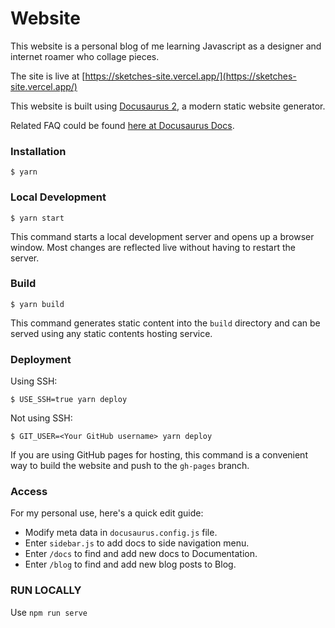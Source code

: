 # Website

This website is a personal blog of me learning Javascript as a designer and internet roamer who collage pieces.

The site is live at [https://sketches-site.vercel.app/](https://sketches-site.vercel.app/)

This website is built using [Docusaurus 2](https://docusaurus.io/), a modern static website generator.

Related FAQ could be found [here at Docusaurus Docs](https://docusaurus.io/docs).

### Installation

```
$ yarn
```

### Local Development

```
$ yarn start
```

This command starts a local development server and opens up a browser window. Most changes are reflected live without having to restart the server.

### Build

```
$ yarn build
```

This command generates static content into the `build` directory and can be served using any static contents hosting service.

### Deployment

Using SSH:

```
$ USE_SSH=true yarn deploy
```

Not using SSH:

```
$ GIT_USER=<Your GitHub username> yarn deploy
```

If you are using GitHub pages for hosting, this command is a convenient way to build the website and push to the `gh-pages` branch.

### Access

For my personal use, here's a quick edit guide:

- Modify meta data in `docusaurus.config.js` file.
- Enter `sidebar.js` to add docs to side navigation menu.
- Enter `/docs` to find and add new docs to Documentation.
- Enter `/blog` to find and add new blog posts to Blog.

### RUN LOCALLY

Use `npm run serve`
